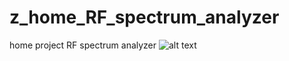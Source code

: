 # z_home_RF_spectrum_analyzer
home project RF spectrum analyzer
![alt text](https://github.com/GennadyCC/z_home_RF_spectrum_analyzer/blob/master/2_pictures_video/6.jpg)
